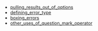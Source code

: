 - [pulling_results_out_of_options](pulling_results_out_of_options/README.md)
- [defining_error_type](defining_error_type/README.md)
- [boxing_errors](boxing_errors/README.md)
- [other_uses_of_question_mark_operator](other_uses_of_question_mark_operator/README.md)